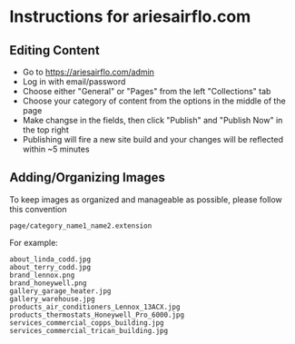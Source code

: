 # Instructions for ariesairflo.com

## Editing Content

- Go to https://ariesairflo.com/admin
- Log in with email/password
- Choose either "General" or "Pages" from the left "Collections" tab
- Choose your category of content from the options in the middle of the page
- Make changse in the fields, then click "Publish" and "Publish Now" in the top right
- Publishing will fire a new site build and your changes will be reflected within ~5 minutes

## Adding/Organizing Images

To keep images as organized and manageable as possible, please follow this convention

```
page/category_name1_name2.extension
```

For example:

```
about_linda_codd.jpg
about_terry_codd.jpg
brand_lennox.png
brand_honeywell.png
gallery_garage_heater.jpg
gallery_warehouse.jpg
products_air_conditioners_​​​Lennox_13ACX.jpg
products_thermostats_Honeywell_Pro_6000.jpg
services_commercial_copps_building.jpg
services_commercial_trican_building.jpg
```

